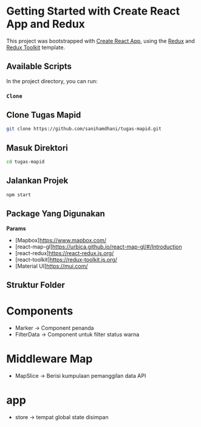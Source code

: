 # Getting Started with Create React App and Redux

This project was bootstrapped with [Create React App](https://github.com/facebook/create-react-app), using the [Redux](https://redux.js.org/) and [Redux Toolkit](https://redux-toolkit.js.org/) template.

## Available Scripts

In the project directory, you can run:

### `Clone`
## Clone Tugas Mapid
```sh
git clone https://github.com/sanihamdhani/tugas-mapid.git
```
## Masuk Direktori
```sh
cd tugas-mapid
```
## Jalankan Projek
```sh
npm start
```

## Package Yang Digunakan
**Params**

* [Mapbox]https://www.mapbox.com/
* [react-map-gl]https://urbica.github.io/react-map-gl/#/Introduction
* [react-redux]https://react-redux.js.org/
* [react-toolkit]https://redux-toolkit.js.org/
* [Material UI]https://mui.com/


## Struktur Folder
# Components
* Marker -> Component penanda
* FilterData -> Component untuk filter status warna
# Middleware Map
* MapSlice -> Berisi kumpulaan pemanggilan data API
# app
* store -> tempat global state disimpan


